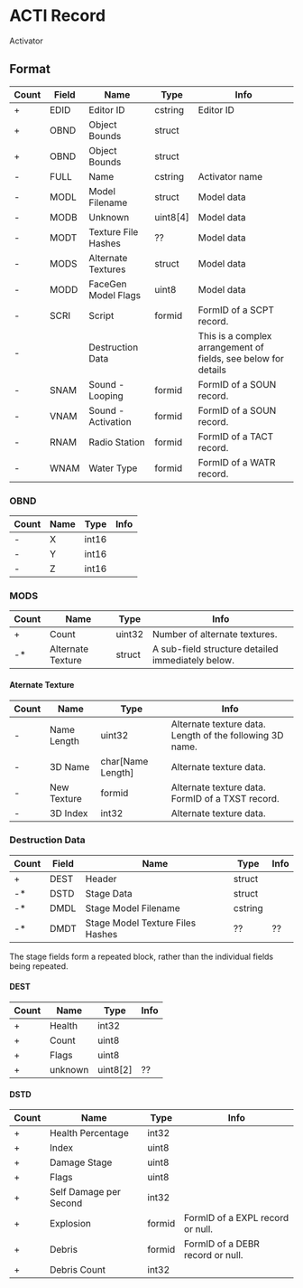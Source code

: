 ACTI Record
===========

Activator

## Format

Count | Field | Name | Type | Info
------|-------|------|------|-----
+ | EDID | Editor ID | cstring | Editor ID
+ | OBND | Object Bounds | struct |
+ | OBND | Object Bounds | struct |
- | FULL | Name | cstring | Activator name
- | MODL | Model Filename | struct | Model data
- | MODB | Unknown | uint8[4] | Model data
- | MODT | Texture File Hashes | ?? | Model data
- | MODS | Alternate Textures | struct | Model data
- | MODD | FaceGen Model Flags | uint8 | Model data 
- | SCRI | Script | formid | FormID of a SCPT record.
- | | Destruction Data | | This is a complex arrangement of fields, see below for details
- | SNAM | Sound - Looping | formid | FormID of a SOUN record.
- | VNAM | Sound - Activation | formid | FormID of a SOUN record.
- | RNAM | Radio Station | formid | FormID of a TACT record.
- | WNAM | Water Type | formid | FormID of a WATR record.

### OBND

Count | Name | Type | Info
------|------|------|-----
- | X | int16 |
- | Y | int16 |
- | Z | int16 |

### MODS

Count | Name | Type | Info
------|------|------|-----
+ | Count | uint32 | Number of alternate textures.
-* | Alternate Texture | struct | A sub-field structure detailed immediately below.

#### Aternate Texture

Count | Name | Type | Info
------|------|------|-----
- | Name Length | uint32 | Alternate texture data. Length of the following 3D name.
- | 3D Name | char[Name Length] | Alternate texture data. 
- | New Texture | formid | Alternate texture data. FormID of a TXST record.
- | 3D Index | int32 | Alternate texture data. 

### Destruction Data


Count | Field | Name | Type | Info
------|-------|------|------|-----
+ | DEST | Header | struct | 
-* | DSTD | Stage Data | struct | 
-* | DMDL | Stage Model Filename | cstring |
-* | DMDT | Stage Model Texture Files Hashes | ?? | ??

The stage fields form a repeated block, rather than the individual fields being repeated.

#### DEST

Count | Name | Type | Info
------|------|------|-----
+ | Health | int32 |
+ | Count | uint8 |
+ | Flags | uint8 |
+ | unknown | uint8[2] | ??

#### DSTD

Count | Name | Type | Info
------|------|------|-----
+ | Health Percentage | int32 | 
+ | Index | uint8 |
+ | Damage Stage | uint8 |
+ | Flags | uint8 |
+ | Self Damage per Second | int32 |
+ | Explosion | formid | FormID of a EXPL record or null.
+ | Debris | formid | FormID of a DEBR record or null.
+ | Debris Count | int32 | 

